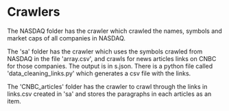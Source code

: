 # Crawlers
The NASDAQ folder has the crawler which crawled the names, symbols and market caps of all companies in NASDAQ.

The 'sa' folder has the crawler which uses the symbols crawled from NASDAQ in the file 'array.csv', and crawls for news articles links on CNBC for those companies. The output is in s.json. There is a python file called 'data_cleaning_links.py' which generates a csv file with the links.

The 'CNBC_articles' folder has the crawler to crawl through the links in links.csv created in 'sa' and stores the paragraphs in each articles as an item.

